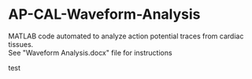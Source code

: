 # AP-CAL-Waveform-Analysis
MATLAB code automated to analyze action potential traces from cardiac tissues.
<br> See "Waveform Analysis.docx" file for instructions

test
